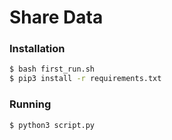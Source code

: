 # Share Data

### Installation
```sh
$ bash first_run.sh
$ pip3 install -r requirements.txt
```
### Running
```sh
$ python3 script.py
```